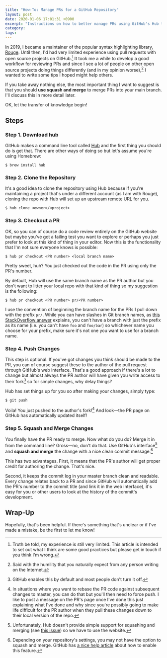```yaml
---
title: "How-To: Manage PRs for a GitHub Repository"
layout: post
date: 2020-01-06 17:01:31 +0900
excerpt: "Instructions on how to better manage PRs using GitHub's Hub tool."
category: 
tags: 
---
```


In 2019, I became a maintainer of the popular syntax highlighting library, [Rouge][]. Until then, I'd had very limited experience using pull requests with open source projects on GitHub.[^1] It took me a while to develop a good workflow for reviewing PRs and since I see a lot of people on other open source projects doing things differently (and in my opinion worse),[^2] I wanted to write some tips I hoped might help others.

[Rouge]: https://github.com/rouge-ruby/rouge/ "Rouge: Official Repository"

If you take away nothing else, the most important thing I want to suggest is that you should **use squash and merge** to merge PRs into your main branch. I'll discuss this in more detail later.

OK, let the transfer of knowledge begin!

## Steps

### Step 1. Download hub

GitHub makes a command line tool called [Hub][] and the first thing you should do is get that. There are other ways of doing so but let's assume you're using Homebrew:

[Hub]: https://hub.github.com/ "Hub's Official Website"

```console
$ brew install hub
```

### Step 2. Clone the Repository

It's a good idea to clone the repository using Hub because if you're maintaining a project that's under a different account (as I am with Rouge), cloning the repo with Hub will set up an upstream remote URL for you.

```console
$ hub clone <owner>/<project>
```

### Step 3. Checkout a PR

OK, so you can of course do a code review entirely on the GitHub website but maybe you've got a failing test you want to explore or perhaps you just prefer to look at this kind of thing in your editor. Now this is the functionality that I'm not sure everyone knows is possible:

```console
$ hub pr checkout <PR number> <local branch name>
```

Pretty sweet, huh? You just checked out the code in the PR using only the PR's number.

By default, Hub will use the same branch name as the PR author but you don't want to litter your local repo with that kind of thing so my suggestion is the following:

```console
$ hub pr checkout <PR number> pr/<PR number>
```

I use the convention of beginning the branch name for the PRs I pull down with the prefix `pr/`. While you can have slashes in Git branch names, as [this StackOverflow answer][so] explains, you can't have a branch with just the prefix as its name (i.e. you can't have `foo` and `foo/bar`) so whichever name you choose for your prefix, make sure it's not one you want to use for a branch name.

[so]: https://stackoverflow.com/a/2527452/308909

### Step 4. Push Changes

This step is optional. If you've got changes you think should be made to the PR, you can of course suggest these to the author of the pull request through GitHub's web interface. That's a good approach if there's a lot to change but almost always the PR author will have given you write access to their fork[^3] so for simple changes, why delay things?

Hub has set things up for you so after making your changes, simply type:

```console
$ git push
```

Voila! You just pushed to the author's fork![^4] And look—the PR page on GitHub has automatically updated itself!

### Step 5. Squash and Merge Changes

You finally have the PR ready to merge. Now what do you do? Merge it in from the command line? Gross—no, don't do that. Use GitHub's interface[^5] and **squash and merge** the change with a nice clean commit message.[^6]

This has two advantages. First, it means that the PR's author will get proper credit for authoring the change. That's nice.

Second, it keeps the commit log in your master branch clean and readable. Every change relates back to a PR and since GitHub will automatically add the PR's number to the commit title (and link it in the web interface), it's easy for you or other users to look at the history of the commit's development.

## Wrap-Up

Hopefully, that's been helpful. If there's something that's unclear or if I've made a mistake, be the first to let me know!

[^1]: Truth be told, my experience is still very limited. This article is intended to set out what I think are some good practices but please get in touch if you think I'm wrong.

[^2]: Said with the humility that you naturally expect from any person writing on the Internet.

[^3]: GitHub enables this by default and most people don't turn it off.

[^4]: In situations where you want to rebase the PR code against subsequent changes to master, you can do that but you'll then need to force push. I like to post a message on the PR's page once I've done this just explaining what I've done and why since you're possibly going to make life difficult for the PR author when they pull these changes down to their local version of the repo.

[^5]: Unfortunately, Hub doesn't provide simple support for squashing and merging (see [this issue][hub-issue]) so we have to use the website.

[hub-issue]: https://github.com/github/hub/issues/1339

[^6]: Depending on your repository's settings, you may not have the option to squash and merge. GitHub has [a nice help article][ghh] about how to enable this feature.

[ghh]: https://help.github.com/en/github/administering-a-repository/configuring-commit-squashing-for-pull-requests "GitHub Help article about configuring commit squashing"